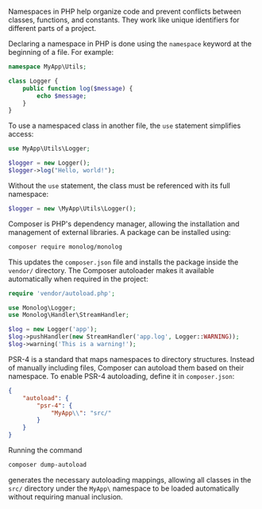 Namespaces in PHP help organize code and prevent conflicts between classes, functions, and constants. They work like unique identifiers for different parts of a project.  

Declaring a namespace in PHP is done using the `namespace` keyword at the beginning of a file. For example:  

```php
namespace MyApp\Utils;

class Logger {
    public function log($message) {
        echo $message;
    }
}
```  

To use a namespaced class in another file, the `use` statement simplifies access:  

```php
use MyApp\Utils\Logger;

$logger = new Logger();
$logger->log("Hello, world!");
```  

Without the `use` statement, the class must be referenced with its full namespace:  

```php
$logger = new \MyApp\Utils\Logger();
```  

Composer is PHP's dependency manager, allowing the installation and management of external libraries. A package can be installed using:  

```sh
composer require monolog/monolog
```  

This updates the `composer.json` file and installs the package inside the `vendor/` directory. The Composer autoloader makes it available automatically when required in the project:  

```php
require 'vendor/autoload.php';

use Monolog\Logger;
use Monolog\Handler\StreamHandler;

$log = new Logger('app');
$log->pushHandler(new StreamHandler('app.log', Logger::WARNING));
$log->warning('This is a warning!');
```  

PSR-4 is a standard that maps namespaces to directory structures. Instead of manually including files, Composer can autoload them based on their namespace. To enable PSR-4 autoloading, define it in `composer.json`:  

```json
{
    "autoload": {
        "psr-4": {
            "MyApp\\": "src/"
        }
    }
}
```  

Running the command  

```sh
composer dump-autoload
```  

generates the necessary autoloading mappings, allowing all classes in the `src/` directory under the `MyApp\` namespace to be loaded automatically without requiring manual inclusion.

